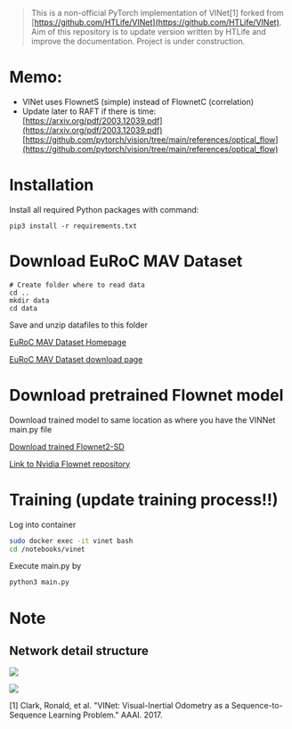 

> This is a non-official PyTorch implementation of VINet[1] forked from [https://github.com/HTLife/VINet](https://github.com/HTLife/VINet). Aim of this repository is to update version written by HTLife and improve the documentation. Project is under construction.


# Memo:

- VINet uses FlownetS (simple) instead of FlownetC (correlation)
- Update later to RAFT if there is time: [https://arxiv.org/pdf/2003.12039.pdf](https://arxiv.org/pdf/2003.12039.pdf) [https://github.com/pytorch/vision/tree/main/references/optical_flow](https://github.com/pytorch/vision/tree/main/references/optical_flow)

# Installation

Install all required Python packages with command:

```
pip3 install -r requirements.txt
```


# Download EuRoC MAV Dataset

```
# Create folder where to read data
cd ..
mkdir data
cd data
```

Save and unzip datafiles to this folder

[EuRoC MAV Dataset Homepage](https://projects.asl.ethz.ch/datasets/doku.php?id=kmavvisualinertialdatasets#available_data)

[EuRoC MAV Dataset download page](http://robotics.ethz.ch/~asl-datasets/ijrr_euroc_mav_dataset/)


# Download pretrained Flownet model

Download trained model to same location as where you have the VINNet main.py file

[Download trained Flownet2-SD](https://drive.google.com/file/d/1QW03eyYG_vD-dT-Mx4wopYvtPu_msTKn/view?usp=sharing)

[Link to Nvidia Flownet repository](https://github.com/NVIDIA/flownet2-pytorch)

# Training (update training process!!)
Log into container
```bash
sudo docker exec -it vinet bash
cd /notebooks/vinet
```

Execute main.py by
```bash
python3 main.py
```

# Note
## Network detail structure
![](./doc_fig/vinet.png)

![](./doc_fig/se3_def.png)



[1] Clark, Ronald, et al. "VINet: Visual-Inertial Odometry as a Sequence-to-Sequence Learning Problem." AAAI. 2017.
